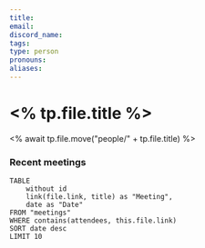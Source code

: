 ```yaml
---
title: 
email: 
discord_name: 
tags: 
type: person
pronouns: 
aliases:
---
```

# <% tp.file.title %>
<% await tp.file.move("people/" + tp.file.title) %>

### Recent meetings
```dataview
TABLE
	without id
	link(file.link, title) as "Meeting",
	date as "Date"
FROM "meetings"
WHERE contains(attendees, this.file.link)
SORT date desc
LIMIT 10
```

